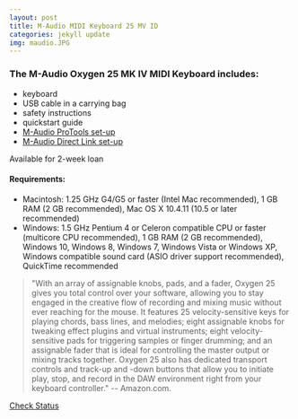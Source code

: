 ```yaml
---
layout: post
title: M-Audio MIDI Keyboard 25 MV ID
categories: jekyll update
img: maudio.JPG
---
```

### The M-Audio Oxygen 25 MK IV MIDI Keyboard includes:
 
- keyboard
- USB cable in a carrying bag
- safety instructions
- quickstart guide
- [M-Audio ProTools set-up](https://m-audio.com/kb/article/1674)
- [M-Audio Direct Link set-up](https://m-audio.com/kb/article/1686)

Available for 2-week loan


#### Requirements:
- Macintosh: 1.25 GHz G4/G5 or faster (Intel Mac recommended), 1 GB RAM (2 GB recommended), Mac OS X 10.4.11 (10.5 or later recommended)
- Windows: 1.5 GHz Pentium 4 or Celeron compatible CPU or faster (multicore CPU recommended), 1 GB RAM (2 GB recommended), Windows 10, Windows 8, Windows 7, Windows Vista or Windows XP, Windows compatible sound card (ASIO driver support recommended), QuickTime recommended

>  "With an array of assignable knobs, pads, and a fader, Oxygen 25 gives you total control over your software, allowing you to stay engaged in the creative flow of recording and mixing music without ever reaching for the mouse. It features 25 velocity-sensitive keys for playing chords, bass lines, and melodies; eight assignable knobs for tweaking effect plugins and virtual instruments; eight velocity-sensitive pads for triggering samples or finger drumming; and an assignable fader that is ideal for controlling the master output or mixing tracks together. Oxygen 25 also has dedicated transport controls and track-up and -down buttons that allow you to initiate play, stop, and record in the DAW environment right from your keyboard controller." -- Amazon.com.


<a href="https://vufind.carli.illinois.edu/vf-dpu/Record/dpu_1236340/Holdings" target="_blank" class="btn btn-primary btn-lg">Check Status</a>
